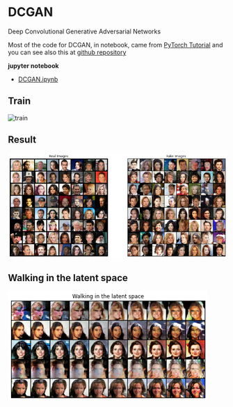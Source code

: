 # DCGAN

Deep Convolutional Generative Adversarial Networks

Most of the code for DCGAN, in notebook, came from [PyTorch Tutorial](https://pytorch.org/tutorials/beginner/dcgan_faces_tutorial.html) and you can see also this at [github repository](https://github.com/pytorch/examples/tree/main/dcgan)

**jupyter notebook**

- [DCGAN.ipynb](DCGAN.ipynb)

## Train

![train](train.gif)

## Result

![result](result.png)

## Walking in the latent space

![walking](walking.png)
